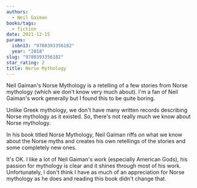 ```yaml
---
authors:
  - Neil Gaiman
books/tags:
  - fiction
date: 2021-12-15
params:
  isbn13: "9780393356182"
  year: "2018"
slug: "9780393356182"
star_rating: 2
title: Norse Mythology
---
```


Neil Gaiman's Norse Mythology is a retelling of a few stories from Norse mythology (which we don't know very much about). I'm a fan of Neil Gaiman's work generally but I found this to be quite boring.

<!--more-->

Unlike Greek mythology, we don't have many written records describing Norse mythology as it existed. So, there's not really much we know about Norse mythology.

In his book titled Norse Mythology, Neil Gaiman riffs on what we know about the Norse myths and creates his own retellings of the stories and some completely new ones.

It's OK. I like a lot of Neil Gaiman's work (especially American Gods), his passion for mythology is clear and it shines through most of his work. Unfortunately, I don't think I have as much of an appreciation for Norse mythology as he does and reading this book didn't change that.

